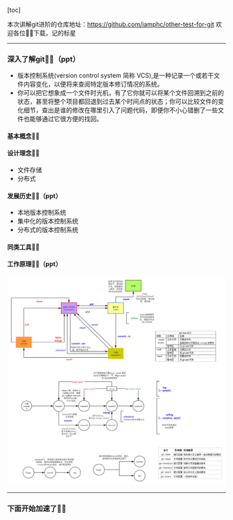 [toc]

本次讲解git进阶的仓库地址：https://github.com/iamphc/other-test-for-git
欢迎各位👨‍🦲下载，记的标星

***

### 深入了解git👨‍🦲（ppt）
- 版本控制系统(version control system 简称 VCS),是一种记录一个或若干文件内容变化，以便将来查阅特定版本修订情况的系统。
- 你可以把它想象成一个文件时光机，有了它你就可以将某个文件回溯到之前的状态，甚至将整个项目都回退到过去某个时间点的状态；你可以比较文件的变化细节，查出是谁的修改在哪里引入了问题代码，即便你不小心错删了一些文件也能够通过它很方便的找回。


#### 基本概念👨‍🦲

#### 设计理念👨‍🦲
- 文件存储
- 分布式

#### 发展历史👨‍🦲（ppt）
- 本地版本控制系统
- 集中化的版本控制系统
- 分布式的版本控制系统

#### 同类工具👨‍🦲

#### 工作原理👨‍🦲（ppt）
![git的工作原理](git.png) 

***

### 下面开始加速了👨‍🦲